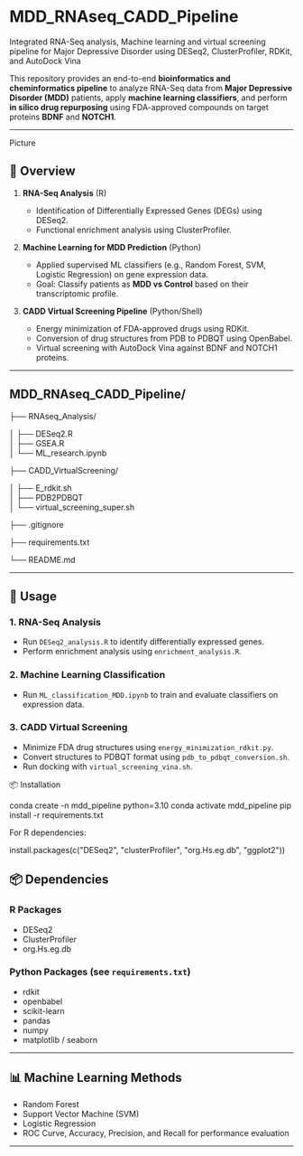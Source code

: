 # MDD_RNAseq_CADD_Pipeline
Integrated RNA-Seq analysis, Machine learning and virtual screening pipeline for Major Depressive Disorder using DESeq2, ClusterProfiler, RDKit, and AutoDock Vina 

This repository provides an end-to-end **bioinformatics and cheminformatics pipeline** to analyze RNA-Seq data from **Major Depressive Disorder (MDD)** patients, apply **machine learning classifiers**, and perform **in silico drug repurposing** using FDA-approved compounds on target proteins **BDNF** and **NOTCH1**.

---
Picture
## 🔬 Overview

1. **RNA-Seq Analysis** (R)
   - Identification of Differentially Expressed Genes (DEGs) using DESeq2.
   - Functional enrichment analysis using ClusterProfiler.

2. **Machine Learning for MDD Prediction** (Python)
   - Applied supervised ML classifiers (e.g., Random Forest, SVM, Logistic Regression) on gene expression data.
   - Goal: Classify patients as **MDD vs Control** based on their transcriptomic profile.

3. **CADD Virtual Screening Pipeline** (Python/Shell)
   - Energy minimization of FDA-approved drugs using RDKit.
   - Conversion of drug structures from PDB to PDBQT using OpenBabel.
   - Virtual screening with AutoDock Vina against BDNF and NOTCH1 proteins.

---

## MDD_RNAseq_CADD_Pipeline/

├── RNAseq_Analysis/

│   ├── DESeq2.R                  
│   ├── GSEA.R                    
│   └── ML_research.ipynb   

├── CADD_VirtualScreening/

│   ├── E_rdkit.sh               
│   ├── PDB2PDBQT                
│   └── virtual_screening_super.sh 

├── .gitignore

├── requirements.txt

└── README.md


---

## 🚀 Usage

### 1. RNA-Seq Analysis
- Run `DESeq2_analysis.R` to identify differentially expressed genes.
- Perform enrichment analysis using `enrichment_analysis.R`.

### 2. Machine Learning Classification
- Run `ML_classification_MDD.ipynb` to train and evaluate classifiers on expression data.

### 3. CADD Virtual Screening
- Minimize FDA drug structures using `energy_minimization_rdkit.py`.
- Convert structures to PDBQT format using `pdb_to_pdbqt_conversion.sh`.
- Run docking with `virtual_screening_vina.sh`.

📦 Installation

conda create -n mdd_pipeline python=3.10
conda activate mdd_pipeline
pip install -r requirements.txt

For R dependencies:

install.packages(c("DESeq2", "clusterProfiler", "org.Hs.eg.db", "ggplot2"))

## 📦 Dependencies

### R Packages
- DESeq2
- ClusterProfiler
- org.Hs.eg.db

### Python Packages (see `requirements.txt`)
- rdkit
- openbabel
- scikit-learn
- pandas
- numpy
- matplotlib / seaborn

---

## 📊 Machine Learning Methods

- Random Forest
- Support Vector Machine (SVM)
- Logistic Regression
- ROC Curve, Accuracy, Precision, and Recall for performance evaluation

---
